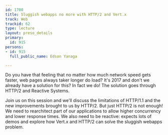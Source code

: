 ```yaml
---
id: 1700
title: Sluggish webapps no more with HTTP/2 and Vert.x
track: Web
trackid: 62
type: lecture
layout: preso_details
primary:
  id: 915
persons:
- id: 915
  full_public_name: Edson Yanaga

---
```

Do you have that feeling that no matter how much network speed gets faster, web pages always taker longer do load? It's 2017 and don't we already have a solution for this? In fact we do! The solution goes through HTTP/2 and Reactive Systems.

Join us on this session and we'll discuss the limitations of HTTP/1.1 and the new improvements brought to us by HTTP/2. But just HTTP/2 is not enough! We need to rearchitect part of our applications to allow higher concurrency and lower response times. We also need to be reactive: expects lots of demos and explore how Vert.x and HTTP/2 can solve the sluggish webapps problem.